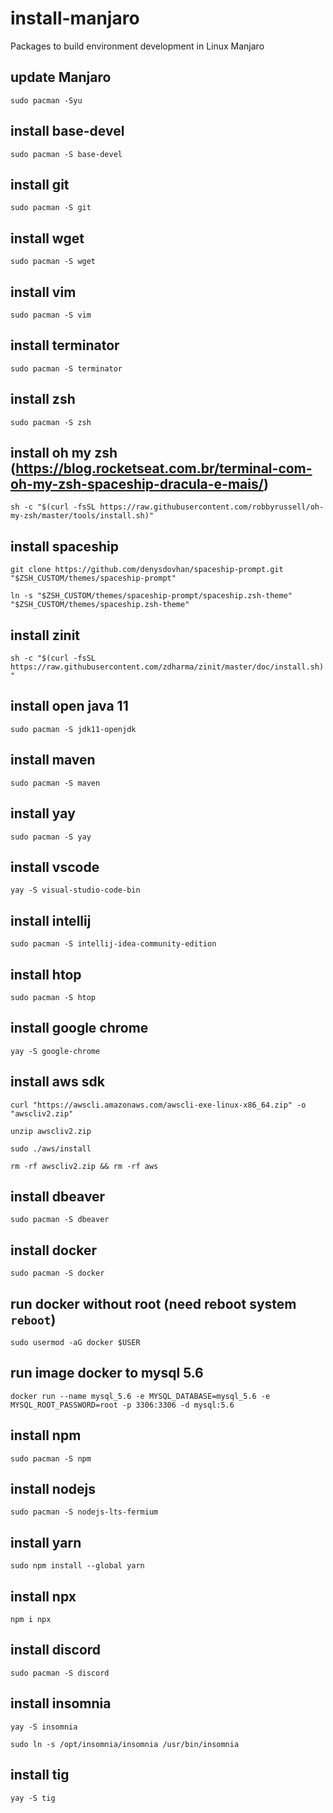 # install-manjaro
Packages to build environment development in Linux Manjaro

## update Manjaro
`sudo pacman -Syu`

## install base-devel
`sudo pacman -S base-devel`

## install git
`sudo pacman -S git`

## install wget
`sudo pacman -S wget`

## install vim
`sudo pacman -S vim`

## install terminator
`sudo pacman -S terminator`

## install zsh
`sudo pacman -S zsh`

## install oh my zsh (https://blog.rocketseat.com.br/terminal-com-oh-my-zsh-spaceship-dracula-e-mais/)
`sh -c "$(curl -fsSL https://raw.githubusercontent.com/robbyrussell/oh-my-zsh/master/tools/install.sh)"`

## install spaceship
`git clone https://github.com/denysdovhan/spaceship-prompt.git "$ZSH_CUSTOM/themes/spaceship-prompt"`

`ln -s "$ZSH_CUSTOM/themes/spaceship-prompt/spaceship.zsh-theme" "$ZSH_CUSTOM/themes/spaceship.zsh-theme"`

## install zinit
`sh -c "$(curl -fsSL https://raw.githubusercontent.com/zdharma/zinit/master/doc/install.sh)"`

## install open java 11
`sudo pacman -S jdk11-openjdk`

## install maven
`sudo pacman -S maven`

## install yay
`sudo pacman -S yay`

## install vscode
`yay -S visual-studio-code-bin`

## install intellij
`sudo pacman -S intellij-idea-community-edition`

## install htop
`sudo pacman -S htop`

## install google chrome
`yay -S google-chrome`

## install aws sdk
`curl "https://awscli.amazonaws.com/awscli-exe-linux-x86_64.zip" -o "awscliv2.zip"`

`unzip awscliv2.zip`

`sudo ./aws/install`

`rm -rf awscliv2.zip && rm -rf aws`

## install dbeaver
`sudo pacman -S dbeaver`

## install docker
`sudo pacman -S docker`

## run docker without root (need reboot system `reboot`)
`sudo usermod -aG docker $USER`

## run image docker to mysql 5.6
`docker run --name mysql_5.6 -e MYSQL_DATABASE=mysql_5.6 -e MYSQL_ROOT_PASSWORD=root -p 3306:3306 -d mysql:5.6`

## install npm
`sudo pacman -S npm`

## install nodejs
`sudo pacman -S nodejs-lts-fermium`

## install yarn
`sudo npm install --global yarn`  

## install npx
`npm i npx`

## install discord
`sudo pacman -S discord`

## install insomnia
`yay -S insomnia`

`sudo ln -s /opt/insomnia/insomnia /usr/bin/insomnia`

## install tig
`yay -S tig`

